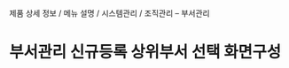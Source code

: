 <!--breadcrumb:제품 상세 정보 / 메뉴 설명 / 시스템관리 / 조직관리 – 부서관리--><span class="md-breadcrumb">제품 상세 정보 / 메뉴 설명 / 시스템관리 / 조직관리 – 부서관리</span>
# 부서관리 신규등록 상위부서 선택 화면구성
